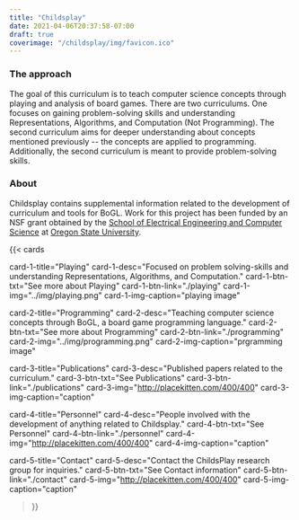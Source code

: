 ```yaml
---
title: "Childsplay"
date: 2021-04-06T20:37:58-07:00
draft: true
coverimage: "/childsplay/img/favicon.ico"
---
```


### The approach
The goal of this curriculum is to teach computer science concepts through playing and analysis of board games. There are two curriculums. One focuses on gaining problem-solving skills and understanding Representations, Algorithms, and Computation (Not Programming). The second curriculum aims for deeper understanding about concepts mentioned previously -- the concepts are applied to programming. Additionally, the second curriculum is meant to provide problem-solving skills.


### About
Childsplay contains supplemental information related to the development of curriculum and tools
for BoGL. Work for this project has been funded by an NSF grant obtained by the [School of
Electrical Engineering and Computer Science](https://eecs.oregonstate.edu/) at [Oregon State University](https://oregonstate.edu/).


<!-- Large buttons at bottom of bage/supplemental nav bar -->
{{< cards 
  
  card-1-title="Playing" 
  card-1-desc="Focused on problem solving-skills and understanding Representations, Algorithms, and Computation."
  card-1-btn-txt="See more about Playing"
  card-1-btn-link="./playing"
  card-1-img="../img/playing.png"
  card-1-img-caption="playing image"

  card-2-title="Programming" 
  card-2-desc="Teaching computer science concepts through BoGL, a board game programming language."
  card-2-btn-txt="See more about Programming"
  card-2-btn-link="./programming"
  card-2-img="../img/programming.png"
  card-2-img-caption="prgramming image"

  card-3-title="Publications" 
  card-3-desc="Published papers related to the curriculum."
  card-3-btn-txt="See Publications"
  card-3-btn-link="./publications"
  card-3-img="http://placekitten.com/400/400"
  card-3-img-caption="caption"

  card-4-title="Personnel" 
  card-4-desc="People involved with the development of anything related to Childsplay."
  card-4-btn-txt="See Personnel"
  card-4-btn-link="./personnel"
  card-4-img="http://placekitten.com/400/400"
  card-4-img-caption="caption"

  card-5-title="Contact" 
  card-5-desc="Contact the ChildsPlay research group for inquiries."
  card-5-btn-txt="See Contact information"
  card-5-btn-link="./contact"
  card-5-img="http://placekitten.com/400/400"
  card-5-img-caption="caption"

>}}
